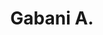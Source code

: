 ---
pid: ns184
title: Gabani A.
location_transcription: Center City
coordinates: "[-75.171798053659, 39.951881337936]"
zipcode: '19134'
gen_neighborhood: River Wards
neighborhood: Port Richmond
outside_phl: 
age: '18'
age_range: 13-19
instagram: 
image_file_name: ns_184.jpg
proposal_transcription: I would like Joe Fraiser to be a statue in Philadelphia pa.
  Because because he was one of the greatest boxers and still is
topic: Person,History,Sports
topic_summary: 0, 0, 0, 0
type: Other No Form
keywords_other: Joe Fraiser, Philadelphia, Boxing
credit: Gaboni A
image_labels: 
twitter: 
facebook: 
permalink: "/monuments/ns184/"
layout: item-page
---